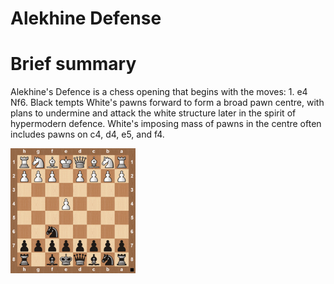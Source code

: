 
Alekhine Defense
================

# Brief summary


Alekhine's Defence is a chess opening that begins with the moves: 1. e4 Nf6. Black tempts White's pawns forward to form a broad pawn centre, with plans to undermine and attack the white structure later in the spirit of hypermodern defence. White's imposing mass of pawns in the centre often includes pawns on c4, d4, e5, and f4.

<img src="../img/Alekhine Defense.jpg" width="200"/>